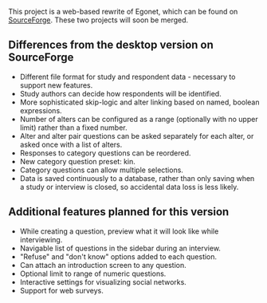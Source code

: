 This project is a web-based rewrite of Egonet, which can be found on [SourceForge](http://egonet.sf.net). These two projects will soon be merged.

Differences from the desktop version on SourceForge
---------------------------------------------------

* Different file format for study and respondent data - necessary to support new features.
* Study authors can decide how respondents will be identified.
* More sophisticated skip-logic and alter linking based on named, boolean expressions.
* Number of alters can be configured as a range (optionally with no upper limit) rather than a fixed number.
* Alter and alter pair questions can be asked separately for each alter, or asked once with a list of alters.
* Responses to category questions can be reordered.
* New category question preset: kin.
* Category questions can allow multiple selections.
* Data is saved continuously to a database, rather than only saving when a study or interview is closed, so accidental data loss is less likely.

Additional features planned for this version
--------------------------------------------

* While creating a question, preview what it will look like while interviewing.
* Navigable list of questions in the sidebar during an interview.
* "Refuse" and "don't know" options added to each question.
* Can attach an introduction screen to any question.
* Optional limit to range of numeric questions.
* Interactive settings for visualizing social networks.
* Support for web surveys.


